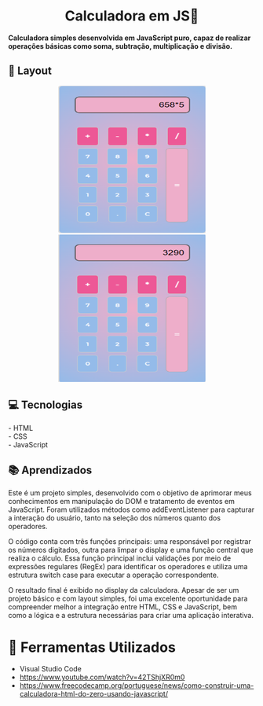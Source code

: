 <h1 align="center" style="font-weight: bold;">Calculadora em JS🔢</h1>
<b>Calculadora simples desenvolvida em JavaScript puro, capaz de realizar operações básicas como soma, subtração, multiplicação e divisão.</b> </p>

<h2 id="layout">🎨 Layout</h2> <p align="center">
  <p align="center"> 
    <img src="calc.png" alt="Layout da Calculadora" width="300px" height="300"><br>
    <img src="calc2.png" alt="Layout da Calculadora" width="300px" height="300">
  </p>

</p> <h2 id="technologies">💻 Tecnologias</h2>
- HTML<br>
- CSS<br>
- JavaScript<br>

<h2 id="learning">📚 Aprendizados</h2>

Este é um projeto simples, desenvolvido com o objetivo de aprimorar meus conhecimentos em manipulação do DOM e tratamento de eventos em JavaScript. Foram utilizados métodos como addEventListener para capturar a interação do usuário, tanto na seleção dos números quanto dos operadores.

O código conta com três funções principais: uma responsável por registrar os números digitados, outra para limpar o display e uma função central que realiza o cálculo. Essa função principal inclui validações por meio de expressões regulares (RegEx) para identificar os operadores e utiliza uma estrutura switch case para executar a operação correspondente.

O resultado final é exibido no display da calculadora.
Apesar de ser um projeto básico e com layout simples, foi uma excelente oportunidade para compreender melhor a integração entre HTML, CSS e JavaScript, bem como a lógica e a estrutura necessárias para criar uma aplicação interativa.

# 🧲 Ferramentas Utilizados

- Visual Studio Code
- https://www.youtube.com/watch?v=42TShjXR0m0
- https://www.freecodecamp.org/portuguese/news/como-construir-uma-calculadora-html-do-zero-usando-javascript/

